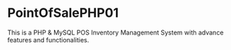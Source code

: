 # PointOfSalePHP01
This is a PHP & MySQL POS Inventory Management System with advance features and functionalities.
